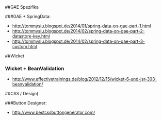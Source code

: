 ##GAE Spezifika

###GAE + SpringData:
- http://tommysiu.blogspot.de/2014/01/spring-data-on-gae-part-1.html
- http://tommysiu.blogspot.de/2014/02/spring-data-on-gae-part-2-datastore-key.html
- http://tommysiu.blogspot.de/2014/02/spring-data-on-gae-part-3-custom.html



##Wicket
 
### Wicket + BeanValidation
- http://www.effectivetrainings.de/blog/2012/12/15/wicket-6-und-jsr-303-beanvalidation/ 



##CSS / Design)

###Button Designer:
- http://www.bestcssbuttongenerator.com/